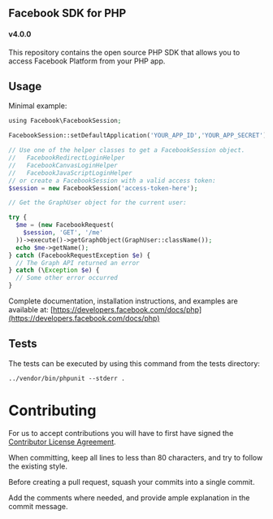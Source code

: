 ## Facebook SDK for PHP
#### v4.0.0

This repository contains the open source PHP SDK that allows you to access Facebook Platform from your PHP app.

Usage
-----

Minimal example:

```php
using Facebook\FacebookSession;

FacebookSession::setDefaultApplication('YOUR_APP_ID','YOUR_APP_SECRET');

// Use one of the helper classes to get a FacebookSession object.
//   FacebookRedirectLoginHelper
//   FacebookCanvasLoginHelper
//   FacebookJavaScriptLoginHelper
// or create a FacebookSession with a valid access token:
$session = new FacebookSession('access-token-here');

// Get the GraphUser object for the current user:

try {
  $me = (new FacebookRequest(
    $session, 'GET', '/me'
  ))->execute()->getGraphObject(GraphUser::className());
  echo $me->getName();
} catch (FacebookRequestException $e) {
  // The Graph API returned an error
} catch (\Exception $e) {
  // Some other error occurred
}

```

Complete documentation, installation instructions, and examples are available at:
[https://developers.facebook.com/docs/php](https://developers.facebook.com/docs/php)


Tests
-----

The tests can be executed by using this command from the tests directory:

    ../vendor/bin/phpunit --stderr .


Contributing
===========
For us to accept contributions you will have to first have signed the
[Contributor License Agreement](https://developers.facebook.com/opensource/cla).

When committing, keep all lines to less than 80 characters, and try to
follow the existing style.

Before creating a pull request, squash your commits into a single commit.

Add the comments where needed, and provide ample explanation in the
commit message.




